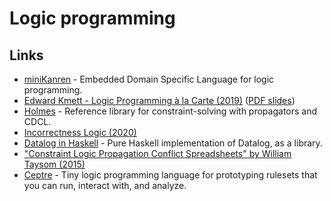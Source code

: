 # Logic programming

## Links

- [miniKanren](http://minikanren.org/) - Embedded Domain Specific Language for logic programming.
- [Edward Kmett - Logic Programming à la Carte (2019)](https://www.youtube.com/watch?v=KxeHGcbh-4c) ([PDF slides](https://drive.google.com/file/d/1l8g5hYmx3w6C-2MDHYEQfL5KAwznx-t_/view))
- [Holmes](https://github.com/i-am-tom/holmes) - Reference library for constraint-solving with propagators and CDCL.
- [Incorrectness Logic (2020)](http://www0.cs.ucl.ac.uk/staff/p.ohearn/papers/IncorrectnessLogic.pdf)
- [Datalog in Haskell](https://github.com/travitch/datalog) - Pure Haskell implementation of Datalog, as a library.
- ["Constraint Logic Propagation Conflict Spreadsheets" by William Taysom (2015)](https://www.youtube.com/watch?v=voG5-15aDu4)
- [Ceptre](https://github.com/chrisamaphone/interactive-lp) - Tiny logic programming language for prototyping rulesets that you can run, interact with, and analyze.
